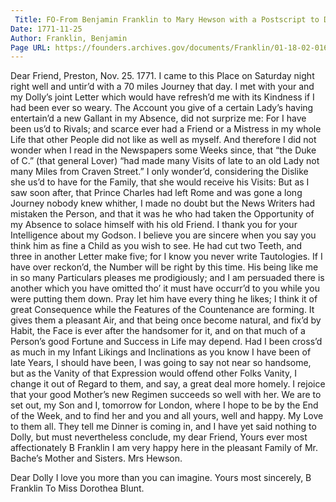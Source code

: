```yaml
---
 Title: FO-From Benjamin Franklin to Mary Hewson with a Postscript to Dorothea Blunt, 25 November 1771
Date: 1771-11-25
Author: Franklin, Benjamin
Page URL: https://founders.archives.gov/documents/Franklin/01-18-02-0164
---
```


Dear Friend,
Preston, Nov. 25. 1771.
I came to this Place on Saturday night right well and untir’d with a 70 miles Journey that day. I met with your and my Dolly’s joint Letter which would have refresh’d me with its Kindness if I had been ever so weary. The Account you give of a certain Lady’s having entertain’d a new Gallant in my Absence, did not surprize me: For I have been us’d to Rivals; and scarce ever had a Friend or a Mistress in my whole Life that other People did not like as well as myself. And therefore I did not wonder when I read in the Newspapers some Weeks since, that “the Duke of C.” (that general Lover) “had made many Visits of late to an old Lady not many Miles from Craven Street.” I only wonder’d, considering the Dislike she us’d to have for the Family, that she would receive his Visits: But as I saw soon after, that Prince Charles had left Rome and was gone a long Journey nobody knew whither, I made no doubt but the News Writers had mistaken the Person, and that it was he who had taken the Opportunity of my Absence to solace himself with his old Friend. I thank you for your Intelligence about my Godson. I believe you are sincere when you say you think him as fine a Child as you wish to see. He had cut two Teeth, and three in another Letter make five; for I know you never write Tautologies. If I have over reckon’d, the Number will be right by this time. His being like me in so many Particulars pleases me prodigiously; and I am persuaded there is another which you have omitted tho’ it must have occurr’d to you while you were putting them down. Pray let him have every thing he likes; I think it of great Consequence while the Features of the Countenance are forming. It gives them a pleasant Air, and that being once become natural, and fix’d by Habit, the Face is ever after the handsomer for it, and on that much of a Person’s good Fortune and Success in Life may depend. Had I been cross’d as much in my Infant Likings and Inclinations as you know I have been of late Years, I should have been, I was going to say not near so handsome, but as the Vanity of that Expression would offend other Folks Vanity, I change it out of Regard to them, and say, a great deal more homely. I rejoice that your good Mother’s new Regimen succeeds so well with her. We are to set out, my Son and I, tomorrow for London, where I hope to be by the End of the Week, and to find her and you and all yours, well and happy. My Love to them all. They tell me Dinner is coming in, and I have yet said nothing to Dolly, but must nevertheless conclude, my dear Friend, Yours ever most affectionately
B Franklin
I am very happy here in the pleasant Family of Mr. Bache’s Mother and Sisters.
Mrs Hewson.
 
Dear Dolly
I love you more than you can imagine. Yours most sincerely,
B Franklin
To Miss Dorothea Blunt.

